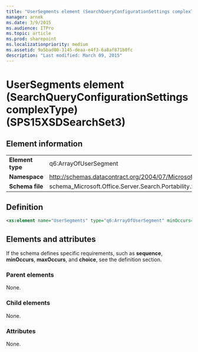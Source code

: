 ```yaml
---
title: "UserSegments element (SearchQueryConfigurationSettings complexType) (SPS15XSDSearchSet3)"
manager: arnek
ms.date: 3/9/2015
ms.audience: ITPro
ms.topic: article
ms.prod: sharepoint
ms.localizationpriority: medium
ms.assetid: 9a5bad00-3145-deaa-e4f3-6a8af871b0fc
description: "Last modified: March 09, 2015"
---
```


# UserSegments element (SearchQueryConfigurationSettings complexType) (SPS15XSDSearchSet3)

 
  
## Element information

|||
|:-----|:-----|
|**Element type** <br/> |q6:ArrayOfUserSegment  <br/> |
|**Namespace** <br/> |http://schemas.datacontract.org/2004/07/Microsoft.Office.Server.Search.Portability  <br/> |
|**Schema file** <br/> |schema_Microsoft.Office.Server.Search.Portability.xsd  <br/> |
   
## Definition

```XML
<xs:element name="UserSegments" type="q6:ArrayOfUserSegment" minOccurs="0"></xs:element>

```

## Elements and attributes

If the schema defines specific requirements, such as **sequence**, **minOccurs**, **maxOccurs**, and **choice**, see the definition section. 
  
### Parent elements

None.
  
### Child elements

None.
  
### Attributes

None.
  

